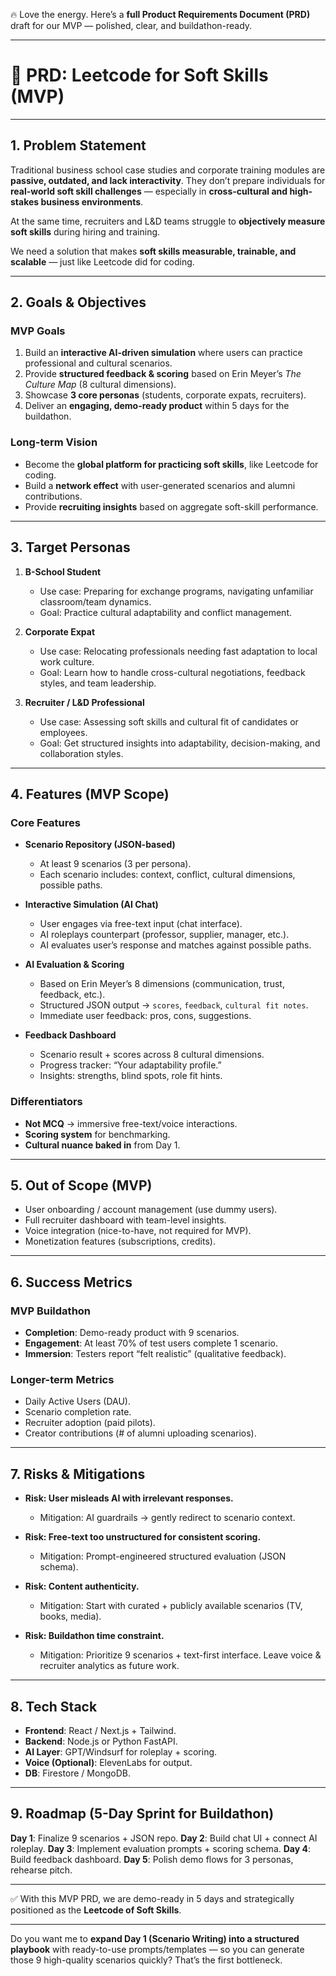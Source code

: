 🔥 Love the energy. Here’s a **full Product Requirements Document (PRD)** draft for our MVP — polished, clear, and buildathon-ready.

---

# 📄 PRD: Leetcode for Soft Skills (MVP)

---

## 1. Problem Statement

Traditional business school case studies and corporate training modules are **passive, outdated, and lack interactivity**. They don’t prepare individuals for **real-world soft skill challenges** — especially in **cross-cultural and high-stakes business environments**.

At the same time, recruiters and L\&D teams struggle to **objectively measure soft skills** during hiring and training.

We need a solution that makes **soft skills measurable, trainable, and scalable** — just like Leetcode did for coding.

---

## 2. Goals & Objectives

### MVP Goals

1. Build an **interactive AI-driven simulation** where users can practice professional and cultural scenarios.
2. Provide **structured feedback & scoring** based on Erin Meyer’s *The Culture Map* (8 cultural dimensions).
3. Showcase **3 core personas** (students, corporate expats, recruiters).
4. Deliver an **engaging, demo-ready product** within 5 days for the buildathon.

### Long-term Vision

* Become the **global platform for practicing soft skills**, like Leetcode for coding.
* Build a **network effect** with user-generated scenarios and alumni contributions.
* Provide **recruiting insights** based on aggregate soft-skill performance.

---

## 3. Target Personas

1. **B-School Student**

   * Use case: Preparing for exchange programs, navigating unfamiliar classroom/team dynamics.
   * Goal: Practice cultural adaptability and conflict management.

2. **Corporate Expat**

   * Use case: Relocating professionals needing fast adaptation to local work culture.
   * Goal: Learn how to handle cross-cultural negotiations, feedback styles, and team leadership.

3. **Recruiter / L\&D Professional**

   * Use case: Assessing soft skills and cultural fit of candidates or employees.
   * Goal: Get structured insights into adaptability, decision-making, and collaboration styles.

---

## 4. Features (MVP Scope)

### Core Features

* **Scenario Repository (JSON-based)**

  * At least 9 scenarios (3 per persona).
  * Each scenario includes: context, conflict, cultural dimensions, possible paths.

* **Interactive Simulation (AI Chat)**

  * User engages via free-text input (chat interface).
  * AI roleplays counterpart (professor, supplier, manager, etc.).
  * AI evaluates user’s response and matches against possible paths.

* **AI Evaluation & Scoring**

  * Based on Erin Meyer’s 8 dimensions (communication, trust, feedback, etc.).
  * Structured JSON output → `scores`, `feedback`, `cultural fit notes`.
  * Immediate user feedback: pros, cons, suggestions.

* **Feedback Dashboard**

  * Scenario result + scores across 8 cultural dimensions.
  * Progress tracker: “Your adaptability profile.”
  * Insights: strengths, blind spots, role fit hints.

### Differentiators

* **Not MCQ** → immersive free-text/voice interactions.
* **Scoring system** for benchmarking.
* **Cultural nuance baked in** from Day 1.

---

## 5. Out of Scope (MVP)

* User onboarding / account management (use dummy users).
* Full recruiter dashboard with team-level insights.
* Voice integration (nice-to-have, not required for MVP).
* Monetization features (subscriptions, credits).

---

## 6. Success Metrics

### MVP Buildathon

* **Completion**: Demo-ready product with 9 scenarios.
* **Engagement**: At least 70% of test users complete 1 scenario.
* **Immersion**: Testers report “felt realistic” (qualitative feedback).

### Longer-term Metrics

* Daily Active Users (DAU).
* Scenario completion rate.
* Recruiter adoption (paid pilots).
* Creator contributions (# of alumni uploading scenarios).

---

## 7. Risks & Mitigations

* **Risk: User misleads AI with irrelevant responses.**

  * Mitigation: AI guardrails → gently redirect to scenario context.

* **Risk: Free-text too unstructured for consistent scoring.**

  * Mitigation: Prompt-engineered structured evaluation (JSON schema).

* **Risk: Content authenticity.**

  * Mitigation: Start with curated + publicly available scenarios (TV, books, media).

* **Risk: Buildathon time constraint.**

  * Mitigation: Prioritize 9 scenarios + text-first interface. Leave voice & recruiter analytics as future work.

---

## 8. Tech Stack

* **Frontend**: React / Next.js + Tailwind.
* **Backend**: Node.js or Python FastAPI.
* **AI Layer**: GPT/Windsurf for roleplay + scoring.
* **Voice (Optional)**: ElevenLabs for output.
* **DB**: Firestore / MongoDB.

---

## 9. Roadmap (5-Day Sprint for Buildathon)

**Day 1**: Finalize 9 scenarios + JSON repo.
**Day 2**: Build chat UI + connect AI roleplay.
**Day 3**: Implement evaluation prompts + scoring schema.
**Day 4**: Build feedback dashboard.
**Day 5**: Polish demo flows for 3 personas, rehearse pitch.

---

✅ With this MVP PRD, we are demo-ready in 5 days and strategically positioned as the **Leetcode of Soft Skills**.

---

Do you want me to **expand Day 1 (Scenario Writing) into a structured playbook** with ready-to-use prompts/templates — so you can generate those 9 high-quality scenarios quickly? That’s the first bottleneck.
